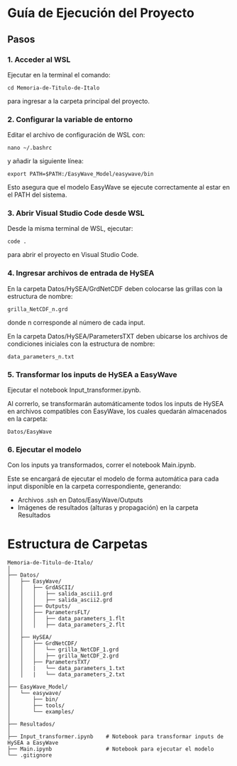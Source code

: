 # Guía de Ejecución del Proyecto

## Pasos

### 1. Acceder al WSL
Ejecutar en la terminal el comando:
```
cd Memoria-de-Titulo-de-Italo
```
para ingresar a la carpeta principal del proyecto.

### 2. Configurar la variable de entorno
Editar el archivo de configuración de WSL con:
```
nano ~/.bashrc
```
y añadir la siguiente línea:
```
export PATH=$PATH:/EasyWave_Model/easywave/bin
```
Esto asegura que el modelo EasyWave se ejecute correctamente al estar en el PATH del sistema.
### 3. Abrir Visual Studio Code desde WSL
Desde la misma terminal de WSL, ejecutar:
```
code .
```
para abrir el proyecto en Visual Studio Code.
### 4. Ingresar archivos de entrada de HySEA
En la carpeta Datos/HySEA/GrdNetCDF deben colocarse las grillas con la estructura de nombre:
```
grilla_NetCDF_n.grd
```
donde n corresponde al número de cada input.

En la carpeta Datos/HySEA/ParametersTXT deben ubicarse los archivos de condiciones iniciales con la estructura de nombre:
```
data_parameters_n.txt
```
### 5. Transformar los inputs de HySEA a EasyWave
Ejecutar el notebook Input_transformer.ipynb.

Al correrlo, se transformarán automáticamente todos los inputs de HySEA en archivos compatibles con EasyWave, los cuales quedarán almacenados en la carpeta:
```
Datos/EasyWave
```
### 6. Ejecutar el modelo
Con los inputs ya transformados, correr el notebook Main.ipynb.

Este se encargará de ejecutar el modelo de forma automática para cada input disponible en la carpeta correspondiente, generando:

- Archivos .ssh en Datos/EasyWave/Outputs
- Imágenes de resultados (alturas y propagación) en la carpeta Resultados

# Estructura de Carpetas

```plaintext
Memoria-de-Titulo-de-Italo/
│
├── Datos/                     
│   ├── EasyWave/              
│   │   ├── GrdASCII/          
│   │   │   ├── salida_ascii1.grd
│   │   │   ├── salida_ascii2.grd
│   │   ├── Outputs/           
│   │   ├── ParametersFLT/     
│   │   │   ├── data_parameters_1.flt
│   │   │   ├── data_parameters_2.flt
│   │
│   ├── HySEA/                 
│   │   ├── GrdNetCDF/         
│   │   │   └── grilla_NetCDF_1.grd
│   │   │   ├── grilla_NetCDF_2.grd
│   │   ├── ParametersTXT/     
│   │   |   └── data_parameters_1.txt
│   │   |   └── data_parameters_2.txt
│
├── EasyWave_Model/            
│   └── easywave/
│       ├── bin/
│       ├── tools/
│       └── examples/
│
├── Resultados/                
│
├── Input_transformer.ipynb    # Notebook para transformar inputs de HySEA a EasyWave
├── Main.ipynb                 # Notebook para ejecutar el modelo
└── .gitignore                 
